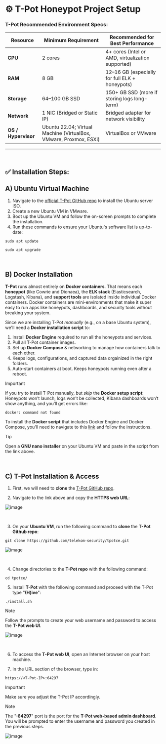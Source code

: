 # ⚙️ T-Pot Honeypot Project Setup

### T-Pot Recommended Environment Specs:

| Resource            | Minimum Requirement                                                            | Recommended for Best Performance                  |
| ------------------- | ------------------------------------------------------------------------------ | ------------------------------------------------- |
| **CPU**             | 2 cores                                                                        | 4+ cores (Intel or AMD, virtualization supported) |
| **RAM**             | 8 GB                                                                           | 12–16 GB (especially for full ELK + honeypots)    |
| **Storage**         | 64–100 GB SSD                                                                  | 150+ GB SSD (more if storing logs long-term)      |
| **Network**         | 1 NIC (Bridged or Static IP)                                                   | Bridged adapter for network visibility            |
| **OS / Hypervisor** | Ubuntu 22.04; Virtual Machine (VirtualBox, VMware, Proxmox, ESXi)              | VirtualBox or VMware                              |

---

</br>

## ✅ Installation Steps:

## A) Ubuntu Virtual Machine

1. Navigate to the [official T-Pot GitHub repo](https://github.com/telekom-security/tpotce) to install the Ubuntu server ISO.
2. Create a new Ubuntu VM in VMware.
3. Boot up the Ubuntu VM and follow the on-screen prompts to complete the installation.
4. Run these commands to ensure your Ubuntu's software list is up-to-date:
````
sudo apt update
````
````
sudo apt upgrade
````

</br>

## B) Docker Installation

**T-Pot** runs almost entirely on **Docker containers**. That means each **honeypot** (like Cowrie and Dionaea), the **ELK stack** (Elasticsearch, Logstash, Kibana), and **support tools** are isolated inside individual Docker containers. Docker containers are mini-environments that make it super easy to run apps like honeypots, dashboards, and security tools without breaking your system.

Since we are installing T-Pot *manually* (e.g., on a base Ubuntu system), we'll need a **Docker installation script** to:

1. Install **Docker Engine** required to run all the honeypots and services.
2. Pull all T-Pot container images. 
3. Set up **Docker Compose** & networking to manage how containers talk to each other.
4. Keeps logs, configurations, and captured data orgainized in the right folders.
5. Auto-start containers at boot. Keeps honeypots running even after a reboot.

> [!IMPORTANT]
> If you try to install T-Pot manually, but *skip* the **Docker setup script**:
> Honeypots won’t launch, logs won’t be collected, Kibana dashboards won’t show anything, and you’ll get errors like:
> ````
> docker: command not found
> ````

To install the **Docker script** that includes Docker Engine and Docker Compose, you'll need to navigate to this [link](https://wiki.kitpro.us/en/articles/docker-script) and follow the instructions.

> [!TIP]
> Open a **GNU nano installer** on your Ubuntu VM and paste in the script from the link above.

</br>

## C) T-Pot Installation & Access

1. First, we will need to **clone** the [T-Pot GitHub repo](https://github.com/telekom-security/tpotce).

2. Navigate to the link above and copy the **HTTPS web URL**:

![image](https://github.com/user-attachments/assets/2f9b6704-3de5-479c-8472-d47c22f6b91e)

</br>

3. On your **Ubuntu VM**, run the following command to **clone** the **T-Pot Github repo**:

````
git clone https://github.com/telekom-security/tpotce.git
````

![image](https://github.com/user-attachments/assets/6b59b468-3447-4bf2-935c-53483260fe39)

</br>

4. Change directories to the **T-Pot repo** with the following command:

````
cd tpotce/
````

5. Install **T-Pot** with the following command and proceed with the T-Pot type "**(H)ive**":

````
./install.sh
````

> [!NOTE]
> Follow the prompts to create your web username and password to access the **T-Pot web UI**.

![image](https://github.com/user-attachments/assets/70edfaa6-42bf-44f9-8862-84336334dbed)

</br>

6. To access the **T-Pot web UI**, open an Internet browser on your host machine.

7. In the URL section of the browser, type in:

````
https://<T-Pot-IP>:64297
````

> [!IMPORTANT]
> Make sure you adjust the T-Pot IP accordingly. 

> [!NOTE]
> The "**:64297**" port is the port for the **T-Pot web-based admin dashboard**. </br>
> You will be prompted to enter the username and password you created in the previous steps.

![image](https://github.com/user-attachments/assets/80fa6abc-9549-4d87-b5c4-8299cdb99d0e)


